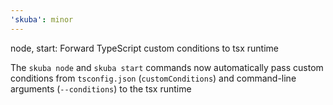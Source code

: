 ```yaml
---
'skuba': minor
---
```


node, start: Forward TypeScript custom conditions to tsx runtime

The `skuba node` and `skuba start` commands now automatically pass custom conditions from `tsconfig.json` (`customConditions`) and command-line arguments (`--conditions`) to the tsx runtime
